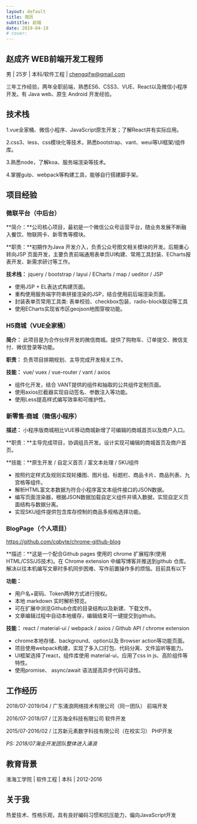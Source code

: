 ```yaml
---
layout: default
title: 简历
subtitle: 前端
date: 2019-04-19
# cover:
---
```

## 赵成齐  WEB前端开发工程师
男 |  25岁 | 本科/软件工程 |  chengqifw@gmail.com 
  
三年工作经验，两年全职前端，熟悉ES6、CSS3、VUE、React以及微信小程序开发。有 Java web、原生 Android 开发经验。

## 技术栈
1.vue全家桶、微信小程序、JavaScript原生开发；了解React并有实际应用。

2.css3、less、css模块化等技术，熟悉bootstrap、vant、weui等UI框架/组件库。

3.熟悉node，了解koa、服务端渲染等技术。

4.掌握gulp、webpack等构建工具，能够自行搭建脚手架。

## 项目经验
### 微联平台（中后台）
**简介：**公司核心项目，最初是一个微信公众号运营平台，随业务发展不断融入餐饮、物联网卡、新零售等模块。

**职责：**初期作为Java 开发介入，负责公众号图文相关模块的开发。后期重心转向JSP 页面开发，主要负责前端通用表单页UI构建、常用工具封装、ECharts报表开发、新需求研讨等工作。

**技术栈：** jquery / bootstrap / layui / ECharts / map / ueditor / JSP
* 使用JSP + EL表达式构建页面。
* 重构使用服务端字符串拼接渲染的JSP，结合使用前后端渲染页面。
* 封装表单页常用工具类: 表单校验、checkbox包装、radio-block联动等工具
* 使用ECharts实现省市区geojson地图穿梭功能。

### H5商城（VUE全家桶）
**简介：** 此项目是为合作伙伴开发的微信商城。提供了购物车、订单提交、微信支付、微信登录等功能。

**职责：**	负责项目排期规划、主导完成开发相关工作。

**技能：**	vue/ vuex / vue-router / vant / axios
* 组件化开发，结合 VANT提供的组件和抽取的公共组件定制页面。
* 使用axios拦截器实现自动签名、参数注入等功能。
* 使用Less提高样式编写效率和可维护性。

### 新零售·商城（微信小程序）
**描述：** 小程序版商城相比VUE移动商城新增了可编辑的商城首页以及商户入口。

**职责：**主导完成项目，协调组员开发。设计实现可编辑的商城首页及商户首页。

**技能：**原生开发 / 自定义首页 /  富文本处理 / SKU组件
* 按照约定样式及规则实现轮播图、图片组、标题栏、商品卡片、商品列表、九宫格等组件。
* 解析HTML富文本数据为符合小程序富文本组件接口的JSON数据。
* 编写页面渲染器，根据JSON数据加载自定义组件并填入数据，实现自定义页面结构与数据分离。
* 实现SKU组件提供包含库存控制的商品多规格选择功能。

### BlogPage（个人项目） 
https://github.com/cqbyte/chrome-github-blog

**描述：**这是一个配合Github pages 使用的 chrome 扩展程序(使用HTML/CSS/JS技术)。在 Chrome extension 中编写博客并推送到github 仓库。解决以往本机编写文章时多机同步困难、写作前置操作多的烦恼。目前具有以下

**功能：**
* 用户名+密码、Token两种方式进行授权。
* 本地 markdown 实时解析预览。
* 可在扩展中浏览Github仓库的目录结构以及新建、下载文件。
* 文章编辑过程中自动本地缓存，编辑结束可一键提交到github。

**技能：**	react / material-ui / webpack / axios / Github API / chrome extension
* chrome本地存储、background、option以及 Browser action等功能页面。
* 项目使用webpack构建，实现了多入口打包、代码分离、文件监听等能力。
* UI框架选择了react，组件库使用 material-ui，应用了css in js、高阶组件等特性。
* 使用promise、 async/await 语法提高异步代码可读性。

## 工作经历
2018/07-2019/04  /  广东涌浪网络技术有限公司（同一团队）       前端开发

2016/07-2018/07  /   江苏海全科技有限公司                       软件开发

2015/07-2016/02  /   江苏新元素数字科技有限公司（在校实习）     PHP开发

*PS: 2018/07海全开发团队整体进入涌浪*

## 教育背景
淮海工学院 | 软件工程 | 本科 | 2012-2016
## 关于我
热爱技术、性格乐观，具有良好编码习惯和抗压能力，偏向JavaScript开发

